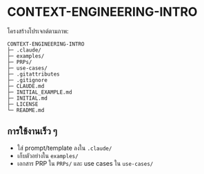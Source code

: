 # CONTEXT-ENGINEERING-INTRO

โครงสร้างโปรเจกต์ตามภาพ:
```text
CONTEXT-ENGINEERING-INTRO
├─ .claude/
├─ examples/
├─ PRPs/
├─ use-cases/
├─ .gitattributes
├─ .gitignore
├─ CLAUDE.md
├─ INITIAL_EXAMPLE.md
├─ INITIAL.md
├─ LICENSE
└─ README.md
```

## การใช้งานเร็ว ๆ
- ใส่ prompt/template ลงใน `.claude/`
- เก็บตัวอย่างใน `examples/`
- เอกสาร PRP ใน `PRPs/` และ use cases ใน `use-cases/`
